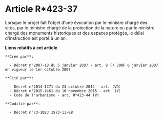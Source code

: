 # Article R*423-37

Lorsque le projet fait l'objet d'une évocation par le ministre chargé des sites, par le ministre chargé de la protection de
la nature ou par le ministre chargé des monuments historiques et des espaces protégés, le délai d'instruction est porté à un
an.

**Liens relatifs à cet article**

	**Créé par**:

	  - Décret n°2007-18 du 5 janvier 2007 - art. 9 () JORF 6 janvier 2007 en vigueur le 1er octobre 2007

	**Cité par**:

	  - Décret n°2014-1271 du 23 octobre 2014 - art. (VD)
	  - Décret n°2015-1461 du 10 novembre 2015 - art. (V)
	  - Code de l'urbanisme - art. R*423-44 (V)

	**Codifié par**:

	  - Décret n°73-1023 1973-11-08
